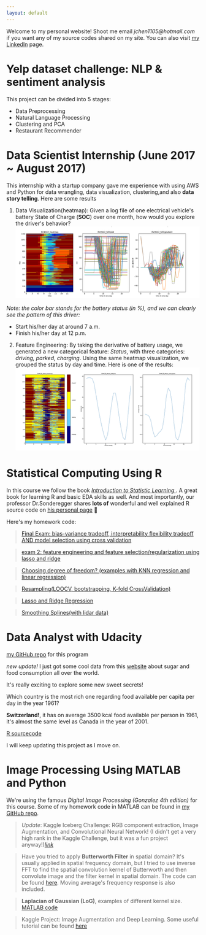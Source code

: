 ```yaml
---
layout: default
---
```


Welcome to my personal website! Shoot me email _jchen1105@hotmail.com_ if you want any of my source codes shared on my site. You can also visit [my LinkedIn](https://www.linkedin.com/in/jiaming-chen-data-analyst/) page.


# [](#header-5)Yelp dataset challenge: NLP & sentiment analysis
This project can be divided into 5 stages:
* Data Preprocessing
* Natural Language Processing
* Clustering and PCA
* Restaurant Recommender



# [](#header-1)Data Scientist Internship (June 2017 ~ August 2017)
This internship with a startup company gave me experience with using AWS and Python for data wrangling, data visualization, clustering,and also **data story telling**. Here are some results

1. Data Visualization(heatmap):
Given a log file of one electrical vehicle's battery State of Charge (**SOC**) over one month, how would you explore the driver's behavior?
![ev_behave](/images/ev_behave.png)

_Note: the color bar stands for the battery status (in %), and we can clearly see the pattern of this driver:_
 * Start his/her day at around 7 a.m.
 * Finish his/her day at 12 p.m.
 
 
2. Feature Engineering:
By taking the derivative of battery usage, we generated a new categorical feature: _Status_, with three categories: _driving, parked, charging_. Using the same heatmap visualization, we grouped the status by day and time. Here is one of the results:
![ev_status](/images/ev_status.png)






# [](#header-2)Statistical Computing Using R
In this course we follow the book [_Introduction to Statistic Learning_ ](http://www-bcf.usc.edu/~gareth/ISL/). A great book for learning R and basic EDA skills as well. And most importantly, our professor Dr.Sonderegger shares **lots of** wonderful and well explained R source code on [his personal page](https://dereksonderegger.github.io/578/) 👏

Here's my homework code:

> [Final Exam: bias-variance tradeoff, interpretability flexibility tradeoff AND model selection using cross validation](Final)

> [exam 2: feature engineering and feature selection/regularization using lasso and ridge](exam2.pdf)

> [Choosing degree of freedom? (examples with KNN regression and linear regression)](HW4_JCHEN)

> [Resampling(LOOCV, bootstrapping, K-fold CrossValidation)](HW5_STA578)

> [Lasso and Ridge Regression](HW6_STA578)

> [Smoothing Splines(with lidar data)](HW7_STA578.pdf)




# [](#header-3)Data Analyst with Udacity
[my GitHub repo](https://github.com/JMistral/DataAnalyst_Udacity) for this program

_new update!_ I just got some cool data from this [website](http://www.gapminder.org/data/) about sugar and food consumption all over the world.

It's really exciting to explore some new sweet secrets!

Which country is the most rich one regarding food available per capita per day in the year 1961?

**Switzerland!**, it has on average 3500 kcal food available per person in 1961, it's almost the same level as Canada in the year of 2001.

[R sourcecode](sweetie)

I will keep updating this project as I move on.



# [](#header-4)Image Processing Using MATLAB and Python

We're using the famous _Digital Image Processing (Gonzalez 4th edition)_ for this course. Some of my homework code in MATLAB can be found in [my GitHub repo](https://github.com/JMistral/ImageProcessingEE542).

>_Update_: Kaggle Iceberg Challenge: RGB component extraction, Image Augmentation, and Convolutional Neural Network! (I didn't get a very high rank in the Kaggle Challenge, but it was a fun project anyway!)[_link_](https://github.com/JMistral/Iceberg)

> Have you tried to apply **Butterworth Filter** in spatial domain? It's usually applied in spatial frequency domain, but I tried to use inverse FFT to find the spatial convolution kernel of Butterworth and then convolute image and the filter kernel in spatial domain. The code can be found [here](https://github.com/JMistral/ImageProcessingEE542/blob/master/HW6main.m). Moving average's frequency response is also included.

>  **Laplacian of Gaussian (LoG)**, examples of different kernel size. [MATLAB code](https://github.com/JMistral/ImageProcessingEE542/blob/master/HW5main.m)


> Kaggle Project: Image Augmentation and Deep Learning. Some useful tutorial can be found [here](https://machinelearningmastery.com/image-augmentation-deep-learning-keras/)

